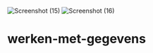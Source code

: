 ![Screenshot (15)](https://user-images.githubusercontent.com/89967634/132660397-19d1c0c7-465d-41dc-849b-540256b8e0cb.png)
![Screenshot (16)](https://user-images.githubusercontent.com/89967634/132660415-cb5959ff-3fc6-4425-9e72-3b6f46bea7d9.png)
# werken-met-gegevens

